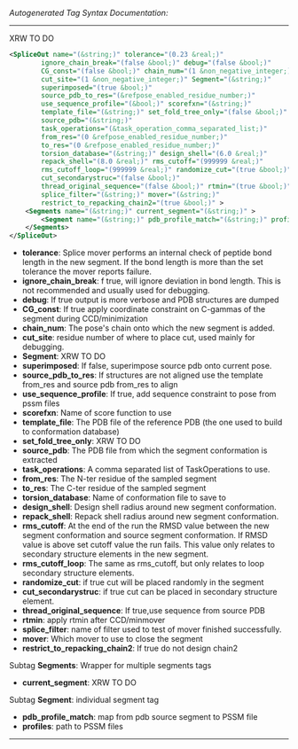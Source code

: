 <!-- THIS IS AN AUTOGENERATED FILE: Don't edit it directly, instead change the schema definition in the code itself. -->

_Autogenerated Tag Syntax Documentation:_

---
XRW TO DO

```xml
<SpliceOut name="(&string;)" tolerance="(0.23 &real;)"
        ignore_chain_break="(false &bool;)" debug="(false &bool;)"
        CG_const="(false &bool;)" chain_num="(1 &non_negative_integer;)"
        cut_site="(1 &non_negative_integer;)" Segment="(&string;)"
        superimposed="(true &bool;)"
        source_pdb_to_res="(&refpose_enabled_residue_number;)"
        use_sequence_profile="(&bool;)" scorefxn="(&string;)"
        template_file="(&string;)" set_fold_tree_only="(false &bool;)"
        source_pdb="(&string;)"
        task_operations="(&task_operation_comma_separated_list;)"
        from_res="(0 &refpose_enabled_residue_number;)"
        to_res="(0 &refpose_enabled_residue_number;)"
        torsion_database="(&string;)" design_shell="(6.0 &real;)"
        repack_shell="(8.0 &real;)" rms_cutoff="(999999 &real;)"
        rms_cutoff_loop="(999999 &real;)" randomize_cut="(true &bool;)"
        cut_secondarystruc="(false &bool;)"
        thread_original_sequence="(false &bool;)" rtmin="(true &bool;)"
        splice_filter="(&string;)" mover="(&string;)"
        restrict_to_repacking_chain2="(true &bool;)" >
    <Segments name="(&string;)" current_segment="(&string;)" >
        <Segment name="(&string;)" pdb_profile_match="(&string;)" profiles="(&string;)" />
    </Segments>
</SpliceOut>
```

-   **tolerance**: Splice mover performs an internal check of peptide bond length in the new segment. If the bond length is more than the set tolerance the mover reports failure.
-   **ignore_chain_break**: f true, will ignore deviation in bond length. This is not recommended and usually used for debugging.
-   **debug**: If true output is more verbose and PDB structures are dumped
-   **CG_const**: If true apply coordinate constraint on C-gammas of the segment during CCD/minimization
-   **chain_num**: The pose's chain onto which the new segment is added.
-   **cut_site**: residue number of where to place cut, used mainly for debugging.
-   **Segment**: XRW TO DO
-   **superimposed**: If false, superimpose source pdb onto current pose.
-   **source_pdb_to_res**: If structures are not aligned use the template from_res and source pdb from_res to align
-   **use_sequence_profile**: If true, add sequence constraint to pose from pssm files
-   **scorefxn**: Name of score function to use
-   **template_file**: The PDB file of the reference PDB (the one used to build to conformation database)
-   **set_fold_tree_only**: XRW TO DO
-   **source_pdb**: The PDB file from which the segment conformation is extracted
-   **task_operations**: A comma separated list of TaskOperations to use.
-   **from_res**: The N-ter residue of the sampled segment
-   **to_res**: The C-ter residue of the sampled segment
-   **torsion_database**: Name of conformation file to save to
-   **design_shell**: Design shell radius around new segment conformation.
-   **repack_shell**: Repack shell radius around new segment conformation.
-   **rms_cutoff**: At the end of the run the RMSD value between the new segment conformation and source segment conformation. If RMSD value is above set cutoff value the run fails. This value only relates to secondary structure elements in the new segment.
-   **rms_cutoff_loop**: The same as rms_cutoff, but only relates to loop secondary structure elements.
-   **randomize_cut**: if true cut will be placed randomly in the segment
-   **cut_secondarystruc**: if true cut can be placed in secondary structure element.
-   **thread_original_sequence**: If true,use sequence from source PDB
-   **rtmin**: apply rtmin after CCD/minmover
-   **splice_filter**: name of filter used to test of mover finished successfully.
-   **mover**: Which mover to use to close the segment
-   **restrict_to_repacking_chain2**: If true do not design chain2


Subtag **Segments**:   Wrapper for multiple segments tags

-   **current_segment**: XRW TO DO


Subtag **Segment**:   individual segment tag

-   **pdb_profile_match**: map from pdb source segment to  PSSM file
-   **profiles**: path to PSSM files

---
